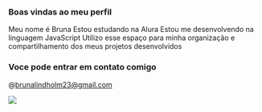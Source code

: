 ### Boas vindas ao meu perfil

Meu nome é Bruna 
Estou estudando na Alura
Estou me desenvolvendo na linguagem JavaScript
Utilizo esse espaço para minha organização e compartilhamento dos meus projetos desenvolvidos

### Voce pode entrar em contato comigo
@brunalindholm23@gmail.com

![](https://media1.tenor.com/m/w0ast1G2-PMAAAAC/peach-cat-sad.gif)

